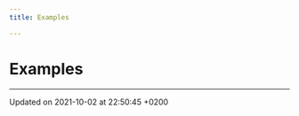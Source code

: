 ```yaml
---
title: Examples

---
```


# Examples







-------------------------------

Updated on 2021-10-02 at 22:50:45 +0200
